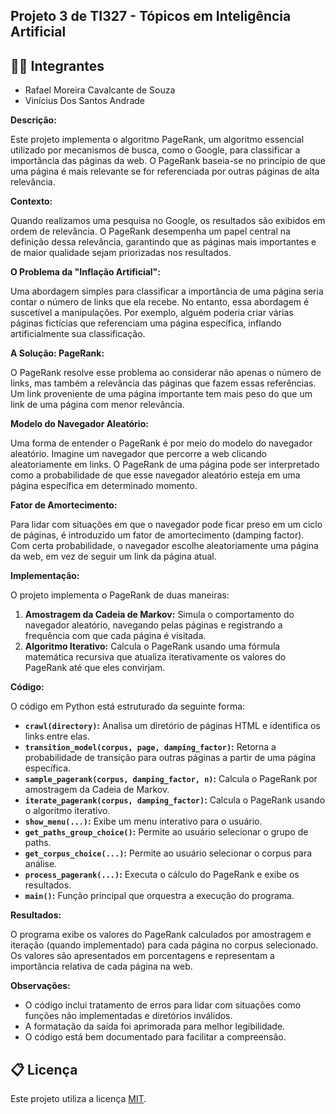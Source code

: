 ## Projeto 3 de TI327 - Tópicos em Inteligência Artificial

## 🧑‍🎓 Integrantes

* Rafael Moreira Cavalcante de Souza
* Vinícius Dos Santos Andrade

**Descrição:**

Este projeto implementa o algoritmo PageRank, um algoritmo essencial utilizado por mecanismos de busca, como o Google,
para classificar a importância das páginas da web. O PageRank baseia-se no princípio de que uma página é mais relevante
se for referenciada por outras páginas de alta relevância.

**Contexto:**

Quando realizamos uma pesquisa no Google, os resultados são exibidos em ordem de relevância. O PageRank desempenha um
papel central na definição dessa relevância, garantindo que as páginas mais importantes e de maior qualidade sejam
priorizadas nos resultados.

**O Problema da "Inflação Artificial":**

Uma abordagem simples para classificar a importância de uma página seria contar o número de links que ela recebe. No
entanto, essa abordagem é suscetível a manipulações. Por exemplo, alguém poderia criar várias páginas fictícias que
referenciam uma página específica, inflando artificialmente sua classificação.

**A Solução: PageRank:**

O PageRank resolve esse problema ao considerar não apenas o número de links, mas também a relevância das páginas que
fazem essas referências. Um link proveniente de uma página importante tem mais peso do que um link de uma página com
menor relevância.

**Modelo do Navegador Aleatório:**

Uma forma de entender o PageRank é por meio do modelo do navegador aleatório. Imagine um navegador que percorre a web
clicando aleatoriamente em links. O PageRank de uma página pode ser interpretado como a probabilidade de que esse
navegador aleatório esteja em uma página específica em determinado momento.

**Fator de Amortecimento:**

Para lidar com situações em que o navegador pode ficar preso em um ciclo de páginas, é introduzido um fator de
amortecimento (damping factor). Com certa probabilidade, o navegador escolhe aleatoriamente uma página da web, em vez de
seguir um link da página atual.

**Implementação:**

O projeto implementa o PageRank de duas maneiras:

1. **Amostragem da Cadeia de Markov:** Simula o comportamento do navegador aleatório, navegando pelas páginas e
   registrando a frequência com que cada página é visitada.
2. **Algoritmo Iterativo:** Calcula o PageRank usando uma fórmula matemática recursiva que atualiza iterativamente os
   valores do PageRank até que eles convirjam.

**Código:**

O código em Python está estruturado da seguinte forma:

- **`crawl(directory)`:** Analisa um diretório de páginas HTML e identifica os links entre elas.
- **`transition_model(corpus, page, damping_factor)`:** Retorna a probabilidade de transição para outras páginas a
  partir de uma página específica.
- **`sample_pagerank(corpus, damping_factor, n)`:** Calcula o PageRank por amostragem da Cadeia de Markov.
- **`iterate_pagerank(corpus, damping_factor)`:** Calcula o PageRank usando o algoritmo iterativo.
- **`show_menu(...)`:** Exibe um menu interativo para o usuário.
- **`get_paths_group_choice()`:** Permite ao usuário selecionar o grupo de paths.
- **`get_corpus_choice(...)`:** Permite ao usuário selecionar o corpus para análise.
- **`process_pagerank(...)`:** Executa o cálculo do PageRank e exibe os resultados.
- **`main()`:** Função principal que orquestra a execução do programa.

**Resultados:**

O programa exibe os valores do PageRank calculados por amostragem e iteração (quando implementado) para cada página no
corpus selecionado. Os valores são apresentados em porcentagens e representam a importância relativa de cada página na
web.

**Observações:**

- O código inclui tratamento de erros para lidar com situações como funções não implementadas e diretórios inválidos.
- A formatação da saída foi aprimorada para melhor legibilidade.
- O código está bem documentado para facilitar a compreensão.

## 📋 Licença

Este projeto utiliza a licença [MIT](https://opensource.org/license/mit).
